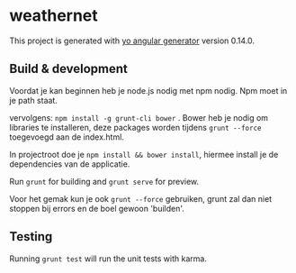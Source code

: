 # weathernet

This project is generated with [yo angular generator](https://github.com/yeoman/generator-angular)
version 0.14.0.

## Build & development

Voordat je kan beginnen heb je node.js nodig met npm nodig. Npm moet in je path staat.

vervolgens: `npm install -g grunt-cli bower` . Bower heb je nodig om libraries te installeren, deze packages worden tijdens `grunt --force` toegevoegd aan de index.html.


In projectroot doe je `npm install && bower install`, hiermee install je de dependencies van de applicatie.

Run `grunt` for building and `grunt serve` for preview.

Voor het gemak kun je ook `grunt --force` gebruiken, grunt zal dan niet stoppen bij errors en de boel gewoon 'builden'.

## Testing

Running `grunt test` will run the unit tests with karma.
